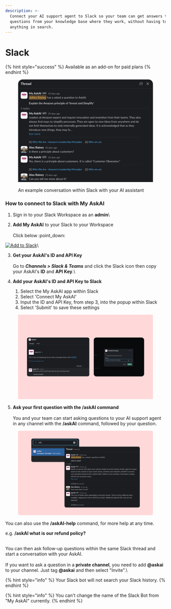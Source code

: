 ```yaml
---
description: >-
  Connect your AI support agent to Slack so your team can get answers to
  questions from your knowledge base where they work, without having to CTRL+F
  anything in search.
---
```


# Slack

{% hint style="success" %}
Available as an add-on for paid plans
{% endhint %}

<figure><img src="../../.gitbook/assets/image (305).png" alt=""><figcaption><p>An example conversation within Slack with your AI assistant</p></figcaption></figure>

### How to connect to Slack with My AskAI

1. Sign in to your Slack Workspace as an **admin**\

2. **Add My AskAI** to your Slack to your Workspace\
   \
   Click below :point\_down:

&#x20;       [![Add to Slack](https://platform.slack-edge.com/img/add_to_slack.png)](https://slack.com/oauth/v2/authorize?client_id=3639755760257.5036828617799\&scope=channels:history,channels:join,chat:write,commands,groups:history,im:history\&user_scope=)\


3. **Get your AskAI's ID and API Key**\
   \
   Go to _**Channels > Slack & Teams**_ and click the Slack icon then copy your AskAI's **ID** and **API Key**.\

4. **Add your AskAI's ID and API Key to Slack**
   1. Select the My AskAI app within Slack&#x20;
   2. Select 'Connect My AskAI'
   3. Input the ID and API Key, from step 3, into the popup within Slack
   4. Select 'Submit' to save these settings

<figure><img src="../../.gitbook/assets/image (306).png" alt=""><figcaption></figcaption></figure>

5. **Ask your first question with the /askAI command**\
   \
   You and your team can start asking questions to your AI support agent in any channel with the **/askAI** command, followed by your question.&#x20;

<figure><img src="../../.gitbook/assets/image (307).png" alt=""><figcaption></figcaption></figure>

You can also use the **/askAI-help** command, for more help at any time.

e.g. **/askAI what is our refund policy?**

\
You can then ask follow-up questions within the same Slack thread and start a conversation with your AskAI.\
\
If you want to ask a question in a **private channel**, you need to add **@askai** to your channel. Just tag **@askai** and then select "Invite".\


{% hint style="info" %}
Your Slack bot will not search your Slack history.
{% endhint %}

{% hint style="info" %}
You can't change the name of the Slack Bot from "My AskAI" currently.
{% endhint %}
